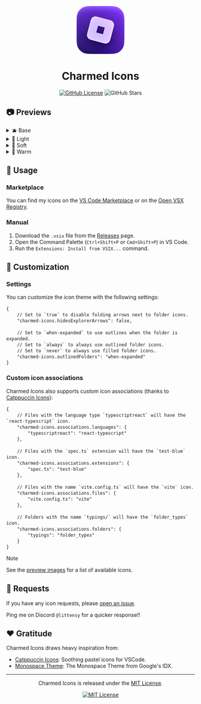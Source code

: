 <p align="center">
  <p align="center">
	<img src="assets/icon.png" alt="Logo" width="128" />
  </p>
  <h1 align="center"><b>Charmed Icons</b></h1>
</p>

<div align="center">

[![GitHub License](https://img.shields.io/github/license/littensy/charmed-icons?style=for-the-badge)](LICENSE.md)
![GitHub Stars](https://img.shields.io/github/stars/littensy/charmed-icons?style=for-the-badge&logo=github)

</div>

## 📷 Previews

<details>
  <summary>🫐 Base</summary>
  <img src="assets/base.webp"/>
</details>
<details>
  <summary>🥥 Light</summary>
  <img src="assets/light.webp"/>
</details>
<details>
  <summary>🍇 Soft</summary>
  <img src="assets/soft.webp"/>
</details>
<details>
  <summary>🍓 Warm</summary>
  <img src="assets/warm.webp"/>
</details>

## 🔧 Usage

### Marketplace

You can find my icons on the [VS Code Marketplace](https://marketplace.visualstudio.com/items?itemName=littensy.charmed-icons) or on the [Open VSX Registry](https://open-vsx.org/extension/littensy/charmed-icons).

### Manual

1. Download the `.vsix` file from the [Releases](https://github.com/littensy/charmed-icons/releases) page.
2. Open the Command Palette (`Ctrl+Shift+P` or `Cmd+Shift+P`) in VS Code.
3. Run the `Extensions: Install from VSIX...` command.

## 🎨 Customization

### Settings

You can customize the icon theme with the following settings:

```jsonc
{
	// Set to `true` to disable folding arrows next to folder icons.
	"charmed-icons.hidesExplorerArrows": false,

	// Set to `when-expanded` to use outlines when the folder is expanded.
	// Set to `always` to always use outlined folder icons.
	// Set to `never` to always use filled folder icons.
	"charmed-icons.outlinedFolders": "when-expanded"
}
```

### Custom icon associations

Charmed Icons also supports custom icon associations (thanks to [Catppuccin Icons](https://github.com/catppuccin/vscode-icons/tree/main?tab=readme-ov-file#custom-icon-associations)):

```jsonc
{
	// Files with the language type `typescriptreact` will have the `react-typescript` icon.
	"charmed-icons.associations.languages": {
		"typescriptreact": "react-typescript"
	},

	// Files with the `spec.ts` extension will have the `test-blue` icon.
	"charmed-icons.associations.extensions": {
		"spec.ts": "test-blue"
	},

	// Files with the name `vite.config.ts` will have the `vite` icon.
	"charmed-icons.associations.files": {
		"vite.config.ts": "vite"
	},

	// Folders with the name `typings/` will have the `folder_types` icon.
	"charmed-icons.associations.folders": {
		"typings": "folder_types"
	}
}
```

> [!NOTE]
> See the [preview images](#-previews) for a list of available icons.

## 🙌 Requests

If you have any icon requests, please [open an issue](https://github.com/littensy/charmed-icons/issues/new).

Ping me on Discord `@littensy` for a quicker response!!

## ❤️ Gratitude

Charmed Icons draws heavy inspiration from:

- [Catppuccin Icons](https://github.com/catppuccin/vscode-icons): Soothing pastel icons for VSCode.
- [Monospace Theme](https://github.com/keksiqc/monospace-theme): The Monospace Theme from Google's IDX.

---

<p align="center">
Charmed Icons is released under the <a href="LICENSE.md">MIT License</a>.
</p>

<div align="center">

[![MIT License](https://img.shields.io/github/license/littensy/charmed-icons?style=for-the-badge)](LICENSE.md)

</div>
